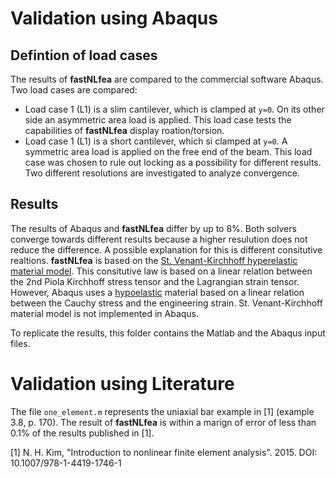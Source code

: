 # Validation using Abaqus
 ## Defintion of load cases
 
 The results of **fastNLfea** are compared to the commercial software Abaqus. Two load cases are compared: 
 * Load case 1 (L1) is a slim cantilever, which is clamped at `y=0`. On its other side an asymmetric area load is applied. 
   This load case tests the capabilities of **fastNLfea** display roation/torsion.
 * Load case 1 (L1) is a short cantilever, which si clamped at `y=0`. A symmetric area load is applied on the free end of the beam. 
   This load case was chosen to rule out locking as a possibility for different results. Two different resolutions are investigated to analyze convergence.
 
 ## Results
 
 The results of Abaqus and **fastNLfea** differ by up to 8%. Both solvers converge towards different results because a higher resulution does not reduce the difference.
 A possible explanation for this is different consitutive realtions. **fastNLfea** is based on the [St. Venant-Kirchhoff hyperelastic material model](https://en.wikipedia.org/wiki/Hyperelastic_material#Saint_Venant–Kirchhoff_model).
 This consitutive law is based on a linear relation between the 2nd Piola Kirchhoff stress tensor and the Lagrangian strain tensor. However, Abaqus uses a 
 [hypoelastic](https://en.wikipedia.org/wiki/Hypoelastic_material) material based on a linear relation between the Cauchy stress and the engineering strain. St. Venant-Kirchhoff material model is not implemented in Abaqus.
 
 
 To replicate the results, this folder contains the Matlab and the Abaqus input files. 
 
 # Validation using Literature 
 
 The file `one_element.m` represents the uniaxial bar example in [1] (example 3.8, p. 170). 
 The result of **fastNLfea** is within a marign of error of less than 0.1% of the results published in [1].
 
 [1] N. H. Kim, "Introduction to nonlinear finite element analysis". 2015. DOI: 10.1007/978-1-4419-1746-1

